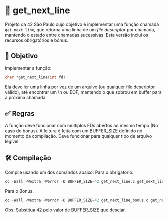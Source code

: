 # 📄 get_next_line

Projeto da 42 São Paulo cujo objetivo é implementar uma função chamada `get_next_line`, que retorna uma linha de um *file descriptor* por chamada, mantendo o estado entre chamadas sucessivas. 
Esta versão inclui os recursos obrigatórios e bônus.

## 🧠 Objetivo

Implementar a função:

```c
char *get_next_line(int fd)
```
Ela deve ler uma linha por vez de um arquivo (ou qualquer file descriptor válido), até encontrar um \n ou EOF, mantendo o que sobrou em buffer para a próxima chamada.

## ✅ Regras

A função deve funcionar com múltiplos FDs abertos ao mesmo tempo (No caso do bonus). 
A leitura é feita com um BUFFER_SIZE definido no momento da compilação.
Deve funcionar para qualquer tipo de arquivo legível.

## 🛠️ Compilação

Compile usando um dos comandos abaixo:
Para o obrigatorio: 
```c
cc -Wall -Wextra -Werror -D BUFFER_SIZE=42 get_next_line.c get_next_line_utils.c -o gnl
```
Para o Bonus:
```c
cc -Wall -Wextra -Werror -D BUFFER_SIZE=42 get_next_line_bonus.c get_next_line_utils_bonus.c -o gnl_bonus
```
Obs: Substitua 42 pelo valor de BUFFER_SIZE que desejar.
